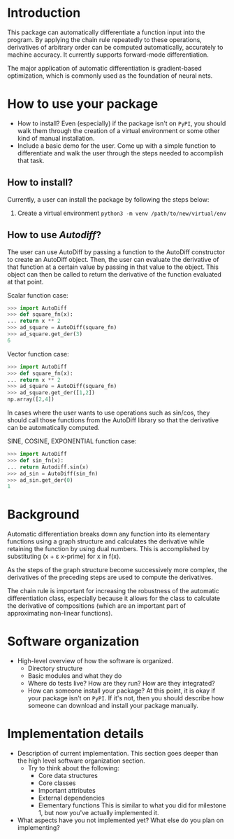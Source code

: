 # Introduction
This package can automatically differentiate a function input into the program. By applying the chain rule repeatedly to these operations, derivatives of arbitrary order can be computed automatically, accurately to machine accuracy. It currently supports forward-mode differentiation.

The major application of automatic differentiation is gradient-based optimization, which is commonly used as the foundation of neural nets.

# How to use your package
  - How to install?  Even (especially) if the package isn't on `PyPI`, you should walk them through
    the creation of a virtual environment or some other kind of manual installation.
  - Include a basic demo for the user.  Come up with a simple function to differentiate and walk the
    user through the steps needed to accomplish that task.

## How to install?
Currently, a user can install the package by following the steps below:
1. Create a virtual environment `python3 -m venv /path/to/new/virtual/env`

## How to use *Autodiff*?
The user can use AutoDiff by passing a function to the AutoDiff constructor to create an AutoDiff object. Then, the user can evaluate the derivative of that function at a certain value by passing in that value to the object. This object can then be called to return the derivative of the function evaluated at that point.

Scalar function case:

```python
>>> import AutoDiff
>>> def square_fn(x):
...	return x ** 2
>>> ad_square = AutoDiff(square_fn)
>>> ad_square.get_der(3)
6
```

Vector function case:
```python
>>> import AutoDiff
>>> def square_fn(x):
...	return x ** 2
>>> ad_square = AutoDiff(square_fn)
>>> ad_square.get_der([1,2])
np.array([2,4])
```

In cases where the user wants to use operations such as sin/cos, they should call those functions from the AutoDiff library so that the derivative can be automatically computed.

SINE, COSINE, EXPONENTIAL function case:
```python
>>> import AutoDiff
>>> def sin_fn(x):
...	return Autodiff.sin(x)
>>> ad_sin = AutoDiff(sin_fn)
>>> ad_sin.get_der(0)
1
```

# Background
Automatic differentiation breaks down any function into its elementary functions using a graph structure and calculates the derivative while retaining the function by using dual numbers. This is accomplished by substituting (x + ɛ x-prime) for x in f(x).

As the steps of the graph structure become successively more complex, the derivatives of the preceding steps are used to compute the derivatives.

The chain rule is important for increasing the robustness of the automatic differentiation class, especially because it allows for the class to calculate the derivative of compositions (which are an important part of approximating non-linear functions).

# Software organization
  - High-level overview of how the software is organized.
    * Directory structure
    * Basic modules and what they do
    * Where do tests live?  How are they run?  How are they integrated?
    * How can someone install your package?  At this point, it is okay if your package isn't on
      `PyPI`.  If it's not, then you should describe how someone can download and install your
      package manually.

# Implementation details
  - Description of current implementation.  This section goes deeper than the high level software
    organization section.
    * Try to think about the following:
      - Core data structures
      - Core classes
      - Important attributes
      - External dependencies
      - Elementary functions
    This is similar to what you did for milestone 1, but now you've actually implemented it.
  - What aspects have you not implemented yet?  What else do you plan on implementing?
